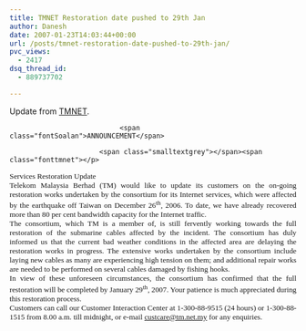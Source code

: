 ```yaml
---
title: TMNET Restoration date pushed to 29th Jan
author: Danesh
date: 2007-01-23T14:03:44+00:00
url: /posts/tmnet-restoration-date-pushed-to-29th-jan/
pvc_views:
  - 2417
dsq_thread_id:
  - 889737702

---
```

Update from [TMNET][1].

                               <span class="fontSoalan">ANNOUNCEMENT</span>

                          <span class="smalltextgrey"></span><span class="fonttmnet"></p> 

<p style="margin: 0in 0in 0pt; text-align: justify" class="MsoNormal">
  <span style="font-size: 10pt; font-family: Verdana">Services Restoration Update</span>
</p>

<p style="margin: 0in 0in 0pt; text-align: justify" class="MsoNormal">
  <span style="font-size: 10pt; font-family: Verdana"> </span>
</p>

<p style="margin: 0in 0in 0pt; text-align: justify" class="MsoNormal">
  <span style="font-size: 10pt; font-family: Verdana">Telekom Malaysia Berhad (TM) would like to update its customers on the on-going restoration works undertaken by the consortium for its Internet services, which were affected by the earthquake off Taiwan on December 26<sup>th</sup>, 2006. To date, we have already recovered more than 80 per cent bandwidth capacity for the Internet traffic.</span>
</p>

<p style="margin: 0in 0in 0pt; text-align: justify" class="MsoNormal">
  <span style="font-size: 10pt; font-family: Verdana"> </span>
</p>

<p style="margin: 0in 0in 0pt; text-align: justify" class="MsoNormal">
  <span style="font-size: 10pt; font-family: Verdana">The consortium, which TM is a member of, is still fervently working towards the full restoration of the submarine cables affected by the incident. The consortium has duly informed us that the current bad weather conditions in the affected area are delaying the restoration works in progress. The extensive works undertaken by the consortium include laying new cables as many are experiencing high tension on them; and additional repair works are needed to be performed on several cables damaged by fishing hooks. </span>
</p>

<p style="margin: 0in 0in 0pt; text-align: justify" class="MsoNormal">
  <span style="font-size: 10pt; font-family: Verdana"> </span>
</p>

<p style="margin: 0in 0in 0pt; text-align: justify" class="MsoNormal">
  <span style="font-size: 10pt; font-family: Verdana">In view of these unforeseen circumstances, the consortium has confirmed that the full restoration will be completed by January 29<sup>th</sup>, 2007. Your patience is much appreciated during this restoration process. </span>
</p>

<p style="margin: 0in 0in 0pt; text-align: justify" class="MsoNormal">
  <span style="font-size: 10pt; font-family: Verdana"> </span>
</p>

<p style="margin: 0in 0in 0pt; text-align: justify" class="MsoNormal">
  <span style="font-size: 10pt; font-family: Verdana">Customers can call our Customer Interaction Center at 1-300-88-9515 (24 hours) or 1-300-88-1515 from 8.00 a.m. till midnight, or e-mail <a href="mailto:custcare@tm.net.my">custcare@tm.net.my</a> for any enquiries.</span>
</p>

<p>
  </span>
</p>

 [1]: http://www.tm.net.my